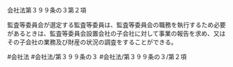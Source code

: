 会社法第３９９条の３第２項

監査等委員会が選定する監査等委員は、監査等委員会の職務を執行するため必要があるときは、監査等委員会設置会社の子会社に対して事業の報告を求め、又はその子会社の業務及び財産の状況の調査をすることができる。

#会社法
#会社法/第３９９条の３
#会社法/第３９９条の３/第２項
